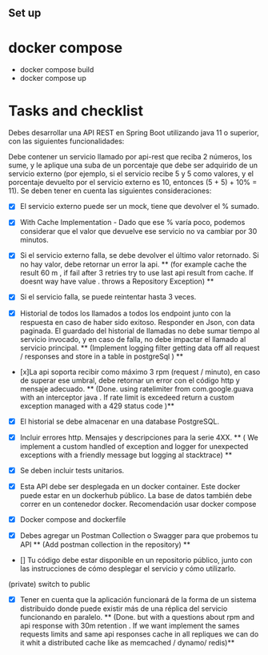 ## Set up 

# docker compose 

* docker compose build
* docker compose up

# Tasks and checklist
Debes desarrollar una API REST en Spring Boot utilizando java 11 o superior, con las siguientes funcionalidades:

Debe contener un servicio llamado por api-rest que reciba 2 números, los sume, y le aplique una suba de un porcentaje
que debe ser adquirido de un servicio externo (por ejemplo, si el servicio recibe 5 y 5 como valores, y el porcentaje
devuelto por el servicio externo es 10, entonces (5 + 5) + 10% = 11). Se deben tener en cuenta las siguientes
consideraciones:

- [x] El servicio externo puede ser un mock, tiene que devolver el % sumado. 


- [x] With Cache Implementation - Dado que ese % varía poco, podemos considerar que el valor que devuelve ese servicio no va cambiar por 30 minutos. 

- [x] Si el servicio externo falla, se debe devolver el último valor retornado. Si no hay valor, debe retornar un error la
api.
 ** (for example cache the result 60 m , if fail after 3 retries try to use last api result from cache. If doesnt way have value . throws  a Repository Exception) **

- [x] Si el servicio falla, se puede reintentar hasta 3 veces.

- [x] Historial de todos los llamados a todos los endpoint junto con la respuesta en caso de haber sido exitoso. Responder en
Json, con data paginada. El guardado del historial de llamadas no debe sumar tiempo al servicio invocado, y en caso de
falla, no debe impactar el llamado al servicio principal.
 **  (Implement logging filter getting data off all request / responses and store in a table in postgreSql ) **

- [x]La api soporta recibir como máximo 3 rpm (request / minuto), en caso de superar ese umbral, debe retornar un error con
el código http y mensaje adecuado.
**  (Done. using ratelimiter from com.google.guava with an interceptor java . If rate limit is excedeed return a custom exception
managed with a 429 status code )**

- [x] El historial se debe almacenar en una database PostgreSQL.


- [x] Incluir errores http. Mensajes y descripciones para la serie 4XX.
**  ( We implement a custom handled of exception and logger for unexpected exceptions with a friendly message but logging al stacktrace) **

- [x] Se deben incluir tests unitarios.


- [x] Esta API debe ser desplegada en un docker container. Este docker puede estar en un dockerhub público. La base de datos
también debe correr en un contenedor docker. Recomendación usar docker compose

- [x] Docker compose and dockerfile

- [x] Debes agregar un Postman Collection o Swagger para que probemos tu API
** (Add postman collection in the repository) **

- [] Tu código debe estar disponible en un repositorio público, junto con las instrucciones de cómo desplegar el servicio y
cómo utilizarlo.

(private) switch to public

- [x] Tener en cuenta que la aplicación funcionará de la forma de un sistema distribuido donde puede existir más de una
réplica del servicio funcionando en paralelo.
** (Done. but with a questions about rpm and api response with 30m retention . If we want implement the sames requests limits and same api responses cache in all repliques 
we can do it whit a distributed cache like as memcached / dynamo/ redis)**
